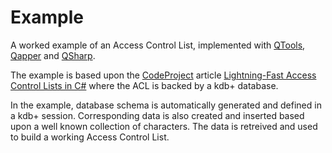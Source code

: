# Example

A worked example of an Access Control List, implemented with [QTools](https://github.com/machonky/qtools), 
[Qapper](https://github.com/machonky/Qapper) and [QSharp](https://github.com/machonky/qsharp.netstandard).

The example is based upon the [CodeProject](https://www.codeproject.com) article [Lightning-Fast Access Control Lists in C#](https://www.codeproject.com/Articles/1056853/Lightning-Fast-Access-Control-Lists-in-Csharp) 
where the ACL is backed by a kdb+ database. 

In the example, database schema is automatically generated and defined in a kdb+ session. 
Corresponding data is also created and inserted based upon a well known collection of characters. 
The data is retreived and used to build a working Access Control List. 

